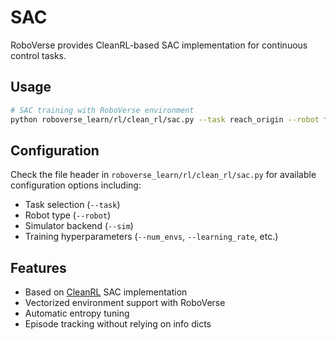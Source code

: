# SAC

RoboVerse provides CleanRL-based SAC implementation for continuous control tasks.

## Usage

```bash
# SAC training with RoboVerse environment
python roboverse_learn/rl/clean_rl/sac.py --task reach_origin --robot franka --sim mjx --num_envs 128
```

## Configuration

Check the file header in `roboverse_learn/rl/clean_rl/sac.py` for available configuration options including:
- Task selection (`--task`)
- Robot type (`--robot`)
- Simulator backend (`--sim`)
- Training hyperparameters (`--num_envs`, `--learning_rate`, etc.)

## Features

- Based on [CleanRL](https://github.com/vwxyzjn/cleanrl) SAC implementation
- Vectorized environment support with RoboVerse
- Automatic entropy tuning
- Episode tracking without relying on info dicts
